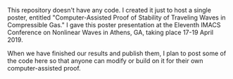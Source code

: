 This repository doesn't have any code. 
I created it just to host a single poster, entitled "Computer-Assisted Proof of Stability of Traveling Waves in Compressible Gas." 
I gave this poster presentation at the Eleventh IMACS Conference on Nonlinear Waves in Athens, GA, taking place 17-19 April 2019.

When we have finished our results and publish them, I plan to post some of the code here so that anyone can modify or build on it for their own computer-assisted proof.
